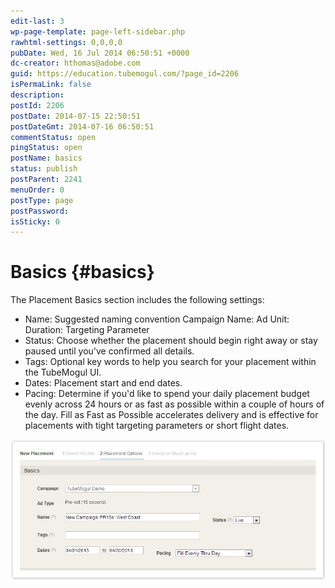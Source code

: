 ```yaml
---
edit-last: 3
wp-page-template: page-left-sidebar.php
rawhtml-settings: 0,0,0,0
pubDate: Wed, 16 Jul 2014 06:50:51 +0000
dc-creator: hthomas@adobe.com
guid: https://education.tubemogul.com/?page_id=2206
isPermaLink: false
description: 
postId: 2206
postDate: 2014-07-15 22:50:51
postDateGmt: 2014-07-16 06:50:51
commentStatus: open
pingStatus: open
postName: basics
status: publish
postParent: 2241
menuOrder: 0
postType: page
postPassword: 
isSticky: 0
---
```


# Basics {#basics}

The Placement Basics section includes the following settings:

* Name:  Suggested naming convention Campaign Name: Ad Unit: Duration: Targeting Parameter
* Status: Choose whether the placement should begin right away or stay paused until you've confirmed all details.
* Tags: Optional key words to help you search for your placement within the TubeMogul UI.
* Dates: Placement start and end dates.
* Pacing: Determine if you'd like to spend your daily placement budget evenly across 24 hours or as fast as possible within a couple of hours of the day. Fill as Fast as Possible accelerates delivery and is effective for placements with tight targeting parameters or short flight dates.

[ ![image2013-3-25 11-35-37](assets/image2013-3-25-11-35-37.jpeg)](assets/image2013-3-25-11-35-37.jpeg) 
